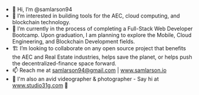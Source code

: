 - 👋 Hi, I’m @samlarson94
- 👀 I’m interested in building tools for the AEC, cloud computing, and blockchain technology.
- 🌱 I’m currently in the process of completing a Full-Stack Web Developer Bootcamp.  Upon graduation, I am planning to explore the Mobile, Cloud Engineering, and Blockchain Development fields.
- 🏗️ I’m looking to collaborate on any open source project that benefits the AEC and Real Estate industries, helps save the planet, or helps push the decentralized-finance space forward. 
- 📫 Reach me at samlarson94@gmail.com | www.samlarson.io
- 🎥 I'm also an avid videographer & photographer - Say hi at www.studio31g.com 👋

<!---
samlarson94/samlarson94 is a ✨ special ✨ repository because its `README.md` (this file) appears on your GitHub profile.
You can click the Preview link to take a look at your changes.
--->
